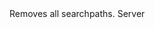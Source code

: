 <function name="RemoveAllSearchPaths" parent="filesystem" type="libraryfunc">
	<description>
		Removes all searchpaths.
		<added version="0.4"></added>
	</description>
	<realm>Server</realm>
</function>